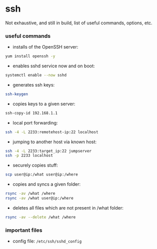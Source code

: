 # ssh
Not exhaustive, and still in build,  list of useful commands, options, etc.


### useful commands

- installs of the OpenSSH server:
```sh
yum install openssh -y
```
- enables sshd service now and on boot:
```sh
systemctl enable --now sshd
```
- generates ssh keys:
```sh
ssh-keygen
```
- copies keys to a given server:
```sh
ssh-copy-id 192.168.1.1
```

- local port forwarding:
```sh
ssh -4 -L 2233:remotehost-ip:22 localhost
```
- jumping to another host via known host:
```sh
ssh -4 -L 2233:target_ip:22 jumpserver
ssh -p 2233 localhost
```

- securely copies stuff:
```sh
scp user@ip:/what user@ip:/where
```
- copies and syncs a given folder:
```sh
rsync -av /what /where
rsync -av /what user@ip:/where
```
- deletes all files which are not present in /what folder:
```sh
rsync -av --delete /what /where
```

### important files

- config file: `/etc/ssh/sshd_config`
